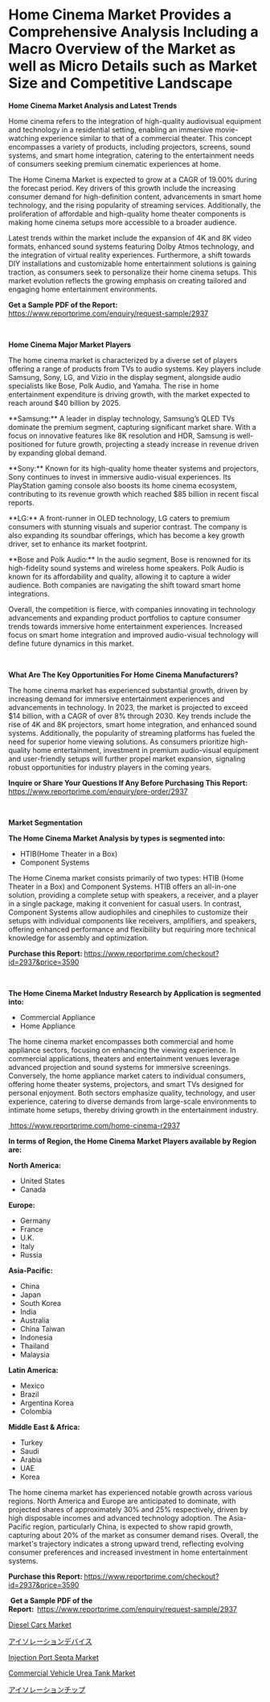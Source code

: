 <p><h1>Home Cinema Market Provides a Comprehensive Analysis Including a Macro Overview of the Market as well as Micro Details such as Market Size and Competitive Landscape</h1></p><p><strong>Home Cinema Market Analysis and Latest Trends</strong></p>
<p><p>Home cinema refers to the integration of high-quality audiovisual equipment and technology in a residential setting, enabling an immersive movie-watching experience similar to that of a commercial theater. This concept encompasses a variety of products, including projectors, screens, sound systems, and smart home integration, catering to the entertainment needs of consumers seeking premium cinematic experiences at home.</p><p>The Home Cinema Market is expected to grow at a CAGR of 19.00% during the forecast period. Key drivers of this growth include the increasing consumer demand for high-definition content, advancements in smart home technology, and the rising popularity of streaming services. Additionally, the proliferation of affordable and high-quality home theater components is making home cinema setups more accessible to a broader audience.</p><p>Latest trends within the market include the expansion of 4K and 8K video formats, enhanced sound systems featuring Dolby Atmos technology, and the integration of virtual reality experiences. Furthermore, a shift towards DIY installations and customizable home entertainment solutions is gaining traction, as consumers seek to personalize their home cinema setups. This market evolution reflects the growing emphasis on creating tailored and engaging home entertainment environments.</p></p>
<p><strong>Get a Sample PDF of the Report:&nbsp;</strong> <a href="https://www.reportprime.com/enquiry/request-sample/2937">https://www.reportprime.com/enquiry/request-sample/2937</a></p>
<p>&nbsp;</p>
<p><strong>Home Cinema Major Market Players</strong></p>
<p><p>The home cinema market is characterized by a diverse set of players offering a range of products from TVs to audio systems. Key players include Samsung, Sony, LG, and Vizio in the display segment, alongside audio specialists like Bose, Polk Audio, and Yamaha. The rise in home entertainment expenditure is driving growth, with the market expected to reach around $40 billion by 2025.</p><p>**Samsung:** A leader in display technology, Samsung’s QLED TVs dominate the premium segment, capturing significant market share. With a focus on innovative features like 8K resolution and HDR, Samsung is well-positioned for future growth, projecting a steady increase in revenue driven by expanding global demand.</p><p>**Sony:** Known for its high-quality home theater systems and projectors, Sony continues to invest in immersive audio-visual experiences. Its PlayStation gaming console also boosts its home cinema ecosystem, contributing to its revenue growth which reached $85 billion in recent fiscal reports.</p><p>**LG:** A front-runner in OLED technology, LG caters to premium consumers with stunning visuals and superior contrast. The company is also expanding its soundbar offerings, which has become a key growth driver, set to enhance its market footprint.</p><p>**Bose and Polk Audio:** In the audio segment, Bose is renowned for its high-fidelity sound systems and wireless home speakers. Polk Audio is known for its affordability and quality, allowing it to capture a wider audience. Both companies are navigating the shift toward smart home integrations.</p><p>Overall, the competition is fierce, with companies innovating in technology advancements and expanding product portfolios to capture consumer trends towards immersive home entertainment experiences. Increased focus on smart home integration and improved audio-visual technology will define future dynamics in this market.</p></p>
<p>&nbsp;</p>
<p><strong>What Are The Key Opportunities For Home Cinema Manufacturers?</strong></p>
<p><p>The home cinema market has experienced substantial growth, driven by increasing demand for immersive entertainment experiences and advancements in technology. In 2023, the market is projected to exceed $14 billion, with a CAGR of over 8% through 2030. Key trends include the rise of 4K and 8K projectors, smart home integration, and enhanced sound systems. Additionally, the popularity of streaming platforms has fueled the need for superior home viewing solutions. As consumers prioritize high-quality home entertainment, investment in premium audio-visual equipment and user-friendly setups will further propel market expansion, signaling robust opportunities for industry players in the coming years.</p></p>
<p><strong>Inquire or Share Your Questions If Any Before Purchasing This Report:</strong> <a href="https://www.reportprime.com/enquiry/pre-order/2937">https://www.reportprime.com/enquiry/pre-order/2937</a></p>
<p>&nbsp;</p>
<p><strong>Market Segmentation</strong></p>
<p><strong>The Home Cinema Market Analysis by types is segmented into:</strong></p>
<p><ul><li>HTIB(Home Theater in a Box)</li><li>Component Systems</li></ul></p>
<p><p>The Home Cinema market consists primarily of two types: HTIB (Home Theater in a Box) and Component Systems. HTIB offers an all-in-one solution, providing a complete setup with speakers, a receiver, and a player in a single package, making it convenient for casual users. In contrast, Component Systems allow audiophiles and cinephiles to customize their setups with individual components like receivers, amplifiers, and speakers, offering enhanced performance and flexibility but requiring more technical knowledge for assembly and optimization.</p></p>
<p><strong>Purchase this Report:&nbsp;</strong><a href="https://www.reportprime.com/checkout?id=2937&price=3590">https://www.reportprime.com/checkout?id=2937&price=3590</a></p>
<p>&nbsp;</p>
<p><strong>The Home Cinema Market Industry Research by Application is segmented into:</strong></p>
<p><ul><li>Commercial Appliance</li><li>Home Appliance</li></ul></p>
<p><p>The home cinema market encompasses both commercial and home appliance sectors, focusing on enhancing the viewing experience. In commercial applications, theaters and entertainment venues leverage advanced projection and sound systems for immersive screenings. Conversely, the home appliance market caters to individual consumers, offering home theater systems, projectors, and smart TVs designed for personal enjoyment. Both sectors emphasize quality, technology, and user experience, catering to diverse demands from large-scale environments to intimate home setups, thereby driving growth in the entertainment industry.</p></p>
<p><a href="https://www.reportprime.com/home-cinema-r2937">&nbsp;https://www.reportprime.com/home-cinema-r2937</a></p>
<p><strong>In terms of Region, the Home Cinema Market Players available by Region are:</strong></p>
<p>
    <p> <strong> North America: </strong>
        <ul>
            <li>United States</li>
            <li>Canada</li>
        </ul>
        </p> 
    <p> <strong> Europe: </strong>
        <ul>
            <li>Germany</li>
            <li>France</li>
            <li>U.K.</li>
            <li>Italy</li>
            <li>Russia</li>
        </ul>
        </p> 
    <p> <strong> Asia-Pacific: </strong>
        <ul>
            <li>China</li>
            <li>Japan</li>
            <li>South Korea</li>
            <li>India</li>
            <li>Australia</li>
            <li>China Taiwan</li>
            <li>Indonesia</li>
            <li>Thailand</li>
            <li>Malaysia</li>
        </ul>
        </p> 
    <p> <strong> Latin America: </strong>
        <ul>
            <li>Mexico</li>
            <li>Brazil</li>
            <li>Argentina Korea</li>
            <li>Colombia</li>
        </ul>
        </p> 
    <p> <strong> Middle East & Africa: </strong>
        <ul>
            <li>Turkey</li>
            <li>Saudi</li>
            <li>Arabia</li>
            <li>UAE</li>
            <li>Korea</li>
        </ul>
    </p>
    </p>
<p><p>The home cinema market has experienced notable growth across various regions. North America and Europe are anticipated to dominate, with projected shares of approximately 30% and 25% respectively, driven by high disposable incomes and advanced technology adoption. The Asia-Pacific region, particularly China, is expected to show rapid growth, capturing about 20% of the market as consumer demand rises. Overall, the market's trajectory indicates a strong upward trend, reflecting evolving consumer preferences and increased investment in home entertainment systems.</p></p>
<p><strong>Purchase this Report: </strong><a href="https://www.reportprime.com/checkout?id=2937&price=3590">https://www.reportprime.com/checkout?id=2937&price=3590</a></p>
<p>&nbsp;<strong>Get a Sample PDF of the Report:&nbsp;&nbsp;</strong><a href="https://www.reportprime.com/enquiry/request-sample/2937">https://www.reportprime.com/enquiry/request-sample/2937</a></p>
<p><strong></strong></p>
<p><p><a href="https://www.linkedin.com/pulse/future-trajectory-diesel-cars-market-emerging-trends-rsqsf?trackingId=yMU3y64GTmGOpcH%2BMpsjEw%3D%3D">Diesel Cars Market</a></p><p><a href="https://medium.com/@grarrity46/2024%E5%B9%B4%E3%81%8B%E3%82%892031%E5%B9%B4%E3%81%BE%E3%81%A7%E3%81%AE%E5%AD%A4%E7%AB%8B%E3%83%87%E3%83%90%E3%82%A4%E3%82%B9%E5%B8%82%E5%A0%B4%E3%82%B7%E3%82%A7%E3%82%A2%E3%81%A8%E7%AB%B6%E4%BA%89%E7%92%B0%E5%A2%83%E3%81%AB%E9%96%A2%E3%81%99%E3%82%8B%E6%B4%9E%E5%AF%9F-2b12418a2ef9">アイソレーションデバイス</a></p><p><a href="https://github.com/ChiragRp1/Market-Research-Report-List-6/blob/main/injection-port-septa-market.md">Injection Port Septa Market</a></p><p><a href="https://www.linkedin.com/pulse/mapping-commercial-vehicle-urea-tank-market-trends-challenges-to6qf?trackingId=xqyM22LRRDa%2FgrlsqBAu4A%3D%3D">Commercial Vehicle Urea Tank Market</a></p><p><a href="https://medium.com/@grarrity46/%E9%9A%94%E9%9B%A2%E3%83%81%E3%83%83%E3%83%97%E5%B8%82%E5%A0%B4%E3%81%AB%E9%96%A2%E3%81%99%E3%82%8B%E3%82%B0%E3%83%AD%E3%83%BC%E3%83%90%E3%83%AB%E3%81%AA%E8%A6%96%E7%82%B9-%E3%83%88%E3%83%AC%E3%83%B3%E3%83%89%E3%81%A8%E4%BA%88%E6%B8%AC-2024%E5%B9%B4-2031%E5%B9%B4-f03e8c491380">アイソレーションチップ</a></p></p>
